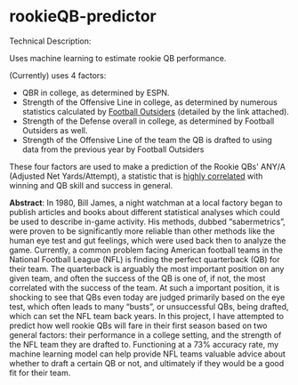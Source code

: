 # rookieQB-predictor

Technical Description: 

Uses machine learning to estimate rookie QB performance. 

(Currently) uses 4 factors:
* QBR in college, as determined by ESPN.
* Strength of the Offensive Line in college, as determined by numerous statistics calculated by [Football Outsiders](https://www.footballoutsiders.com/info/methods) (detailed by the link attached).
* Strength of the Defense overall in college, as determined by Football Outsiders as well. 
* Strength of the Offensive Line of the team the QB is drafted to using data from the previous year by Football Outsiders

These four factors are used to make a prediction of the Rookie QBs' ANY/A (Adjusted Net Yards/Attempt), a statistic that is [highly correlated](https://www.sportingcharts.com/dictionary/nfl/adjusted-net-yards-per-pass-attempt.aspx) with winning and QB skill and success in general. 


__Abstract__:
In 1980, Bill James, a night watchman at a local factory began to publish articles and books about different statistical analyses which could be used to describe in-game activity. His methods, dubbed “sabermetrics”, were proven to be significantly more reliable than other methods like the human eye test and gut feelings, which were used back then to analyze the game. Currently, a common problem facing American football teams in the National Football League (NFL) is finding the perfect quarterback (QB) for their team. The quarterback is arguably the most important position on any given team, and often the success of the QB is one of, if not, the most correlated with the success of the team. At such a important position, it is shocking to see that QBs even today are judged primarily based on the eye test, which often leads to many “busts”, or unsuccessful QBs, being drafted, which can set the NFL team back years. In this project, I have attempted to predict how well rookie QBs will fare in their first season based on two general factors: their performance in a college setting, and the strength of the NFL team they are drafted to. Functioning at a 73% accuracy rate, my machine learning model can help provide NFL teams valuable advice about whether to draft a certain QB or not, and ultimately if they would be a good fit for their team. 
